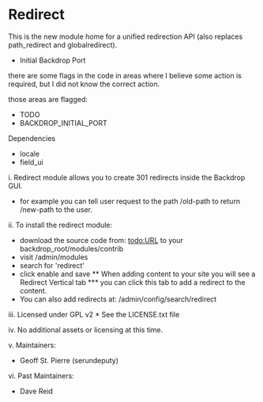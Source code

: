 Redirect
======================
This is the new module home for a unified redirection API (also replaces
path_redirect and globalredirect).

* Initial Backdrop Port

there are some flags in the code in areas where I believe some action is required,
but I did not know the correct action.

those areas are flagged: 
* TODO
* BACKDROP_INITIAL_PORT

Dependencies
* locale
* field_ui

i.  Redirect module allows you to create 301 redirects inside the Backdrop GUI.
  * for example you can tell user request to the path /old-path to return /new-path to the user.
  
ii.  To install the redirect module:
  * download the source code from: <todo:URL> to your backdrop_root/modules/contrib
  * visit /admin/modules
  * search for 'redirect'
  * click enable and save
  ** When adding content to your site you will see a Redirect Vertical tab
    *** you can click this tab to add a redirect to the content.
  * You can also add redirects at: /admin/config/search/redirect
  
iii. Licensed under GPL v2
    * See the LICENSE.txt file

iv.  No additional assets or licensing at this time.
     
v.  Maintainers:
  *  Geoff St. Pierre (serundeputy)
  
vi.  Past Maintainers:
  * Dave Reid
  
   
  

